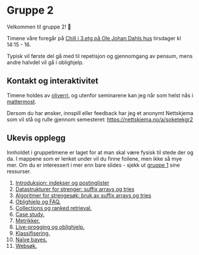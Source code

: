 # Gruppe 2

Velkommen til gruppe 2! :wave:

Timene våre foregår på [Chill i 3.etg på Ole Johan Dahls hus](https://link.mazemap.com/7b0omtrE) tirsdager kl 14:15 - 16.

Typisk vil første del gå med til repetisjon og gjennomgang av pensum, mens andre halvdel vil gå i oblighjelp.

## Kontakt og interaktivitet

Timene holdes av [oliverrj](https://personer.uio.no/oliverrj), og utenfor seminarene kan jeg når som helst nås i [mattermost](https://mm.uio.no).

Dersom du har ønsker, innspill eller feedback har jeg et anonymt Nettskjema som vil stå og rulle gjennom semesteret: https://nettskjema.no/a/soketekgr2

## Ukevis opplegg

Innholdet i gruppetimene er laget for at man skal være fysisk til stede der og da. I mappene som er lenket under vil du finne foilene, men ikke så mye mer. Om du er interessert i mer enn bare slides - sjekk ut [gruppe 1](../gruppe1/) sine ressurser.

1. [Introduksjon: indekser og postinglister](./uke01)
1. [Datastrukturer for strenger: suffix arrays og tries](./uke02)
1. [Algoritmer for strengesøk: bruk av suffix arrays og tries](./uke03)
1. [Oblighjelp og FAQ.](./uke04)
1. [Collections og ranked retrieval.](./uke05)
1. [Case study.](./uke06)
1. [Metrikker.](./uke07)
1. [Live-progging og oblighjelp.](./uke08)
1. [Klassifisering.](./uke09)
1. [Naïve bayes.](./uke10)
1. [Websøk.](./uke11)

